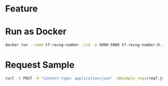 # Feature

# Run as Docker

```bash
docker run --name tf-recog-number -itd -p 5000:5000 tf-recog-number:0.1
```

# Request Sample

```bash
curl -X POST -H "Content-type: application/json" -d@sample_reqs/req7.json localhost:5000/recognize
```

